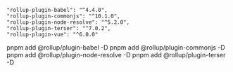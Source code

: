     "rollup-plugin-babel": "^4.4.0",
    "rollup-plugin-commonjs": "^10.1.0",
    "rollup-plugin-node-resolve": "^5.2.0",
    "rollup-plugin-terser": "^7.0.2",
    "rollup-plugin-vue": "^6.0.0"
pnpm add @rollup/plugin-babel -D
pnpm add @rollup/plugin-commonjs -D
pnpm add @rollup/plugin-node-resolve -D
pnpm add @rollup/plugin-terser  -D 

